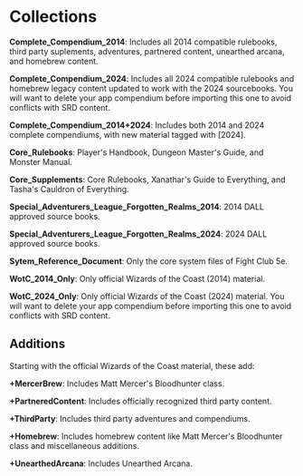 # Collections

**Complete_Compendium_2014**: Includes all 2014 compatible rulebooks, third party suplements, adventures, partnered content, unearthed arcana, and homebrew content.

**Complete_Compendium_2024**: Includes all 2024 compatible rulebooks and homebrew legacy content updated to work with the 2024 sourcebooks. You will want to delete your app compendium before importing this one to avoid conflicts with SRD content.

**Complete_Compendium_2014+2024**: Includes both 2014 and 2024 complete compendiums, with new material tagged with [2024].

**Core_Rulebooks**: Player's Handbook, Dungeon Master's Guide, and Monster Manual.

**Core_Supplements**: Core Rulebooks, Xanathar's Guide to Everything, and Tasha's Cauldron of Everything.

**Special_Adventurers_League_Forgotten_Realms_2014**: 2014 DALL approved source books.

**Special_Adventurers_League_Forgotten_Realms_2024**: 2024 DALL approved source books.

**Sytem_Reference_Document**: Only the core system files of Fight Club 5e.

**WotC_2014_Only**: Only official Wizards of the Coast (2014) material.

**WotC_2024_Only**: Only official Wizards of the Coast (2024) material. You will want to delete your app compendium before importing this one to avoid conflicts with SRD content.

## Additions

Starting with the official Wizards of the Coast material, these add:

**+MercerBrew**: Includes Matt Mercer's Bloodhunter class.

**+PartneredContent**: Includes officially recognized third party content.

**+ThirdParty**: Includes third party adventures and compendiums.

**+Homebrew**: Includes homebrew content like Matt Mercer's Bloodhunter class and miscellaneous additions.

**+UnearthedArcana**: Includes Unearthed Arcana.